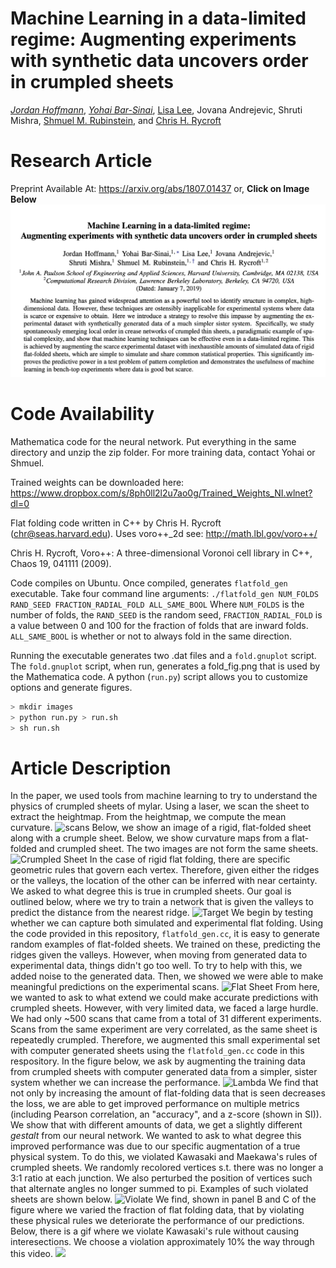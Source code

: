 # Machine Learning in a data-limited regime: Augmenting experiments with synthetic data uncovers order in crumpled sheets
[*Jordan Hoffmann*](https://jhoffmann.org/),
[*Yohai Bar-Sinai*](https://yohai.github.io),
[Lisa Lee](https://projects.iq.harvard.edu/smrlab/people/lisa-lee),
Jovana Andrejevic,
Shruti Mishra,
[Shmuel M. Rubinstein](https://www.seas.harvard.edu/directory/shmuel), and
[Chris H. Rycroft](http://people.seas.harvard.edu/~chr/)

# Research Article
Preprint Available At: https://arxiv.org/abs/1807.01437
or, **Click on Image Below**
[![Abstract](./ims/abstract.png)](https://arxiv.org/pdf/1807.01437.pdf)
# Code Availability
Mathematica code for the neural network. Put everything in the same directory and unzip the zip folder. For more training data, contact Yohai or Shmuel.

Trained weights can be downloaded here:
https://www.dropbox.com/s/8ph0ll2l2u7ao0g/Trained_Weights_NI.wlnet?dl=0 


Flat folding code written in C++ by Chris H. Rycroft (chr@seas.harvard.edu). 
Uses voro++_2d see: http://math.lbl.gov/voro++/

Chris H. Rycroft, Voro++: A three-dimensional Voronoi cell library in C++, Chaos 19, 041111 (2009).

Code compiles on Ubuntu. Once compiled, generates `flatfold_gen` executable. Take four command line arguments:
`./flatfold_gen NUM_FOLDS RAND_SEED FRACTION_RADIAL_FOLD ALL_SAME_BOOL`
Where `NUM_FOLDS` is the number of folds, the `RAND_SEED` is the random seed, `FRACTION_RADIAL_FOLD` is a value between 0 and 100 for the fraction of folds that are inward folds. `ALL_SAME_BOOL` is whether or not to always fold in the same direction. 

Running the executable generates two .dat files and a `fold.gnuplot` script. The `fold.gnuplot` script, when run, generates a fold_fig.png that is used by the Mathematica code. A python (`run.py`) script allows you to customize options and generate figures. 
```bash
> mkdir images
> python run.py > run.sh
> sh run.sh
```
# Article Description
In the paper, we used tools from machine learning to try to understand the physics of crumpled sheets  of mylar. 
Using a laser, we scan the sheet to extract the heightmap. From the heightmap, we compute the mean curvature.
![scans](../master/ims/scans.png)
Below, we show an image of a rigid, flat-folded 
sheet along with a crumple sheet.
 Below, we show curvature maps from a flat-folded and crumpled sheet. The two images are not form the same sheets.
![Crumpled Sheet](../master/ims/sheets.png)
In the case of rigid flat folding, there are specific geometric rules that govern each vertex. Therefore, given either the ridges or the valleys, the location of
 the other can be inferred with near certainty. We asked to what degree this is true in crumpled sheets.
 Our goal is outlined below, where we try to train a network that is given the valleys to predict the distance from the nearest ridge.
 ![Target](../master/ims/goal.png) 
We begin by testing whether we can capture both simulated and experimental flat folding. Using the code provided in this repository, `flatfold_gen.cc`, it is 
easy to generate random examples of flat-folded sheets. We trained on these, predicting the ridges given the valleys. However, when moving from generated data to experimental data, things didn't go too well. To try to help with this, we added noise to the generated data. Then, we showed we were able to make meaningful predictions on the experimental scans.
 ![Flat Sheet](../master/ims/flat.png) 
 From here, we wanted to ask to what extend we could make accurate predictions with crumpled sheets. However, with very limited data, we faced a large hurdle. 
 We had only ~500 scans that came from a total of 31 different experiments. Scans from the same experiment are very correlated, as the same sheet is repeatedly crumpled. Therefore, we augmented this small experimental set with computer generated sheets using the `flatfold_gen.cc` code in this respository. In the figure below, we ask by augmenting the training data from crumpled sheets with computer generated data from a simpler, sister system whether we can increase the performance. 
 ![Lambda](../master/ims/Vary_Lambda_c.png)
 We find that not only by increasing the amount of flat-folding data that is seen decreases the loss, we are able to get improved performance on multiple metrics (including Pearson correlation, an "accuracy", and a z-score (shown in SI)). We show that with different amounts of data, we get a slightly different _gestalt_ from our neural network. 
We wanted to ask to what degree this improved performance was due to our specific augmentation of a true physical system. To do this, we violated Kawasaki and Maekawa's rules of crumpled sheets. We randomly recolored vertices s.t. there was no longer a 3:1 ratio at each junction. We also perturbed the position of vertices such that alternate angles no longer summed to pi. Examples of such violated sheets are shown below.
 ![Violate](../master/ims/Violate2.png)
We find, shown in panel B and C of the figure where we varied the fraction of flat folding data, that by violating these physical rules we deteriorate the performance of our predictions. 
Below, there is a gif where we violate Kawasaki's rule without causing interesections. We choose a violation approximately 10% the way through this video.
![](../master/ims/myimage.gif)
